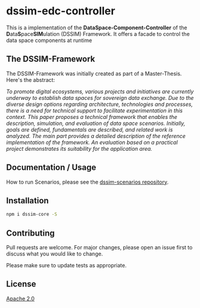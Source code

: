 # dssim-edc-controller

This is a implementation of the **DataSpace-Component-Controller** of the **D**ata**S**pace**SIM**ulation (DSSIM) Framework. It offers a facade to control the data space components at runtime

## The DSSIM-Framework

The DSSIM-Framework was initially created as part of a Master-Thesis. Here's the abstract:

_To promote digital ecosystems, various projects and initiatives are currently underway to establish data spaces for sovereign data exchange. Due to the diverse design options regarding architecture, technologies and processes, there is a need for technical support to facilitate experimentation in this context. This paper proposes a technical framework that enables the description, simulation, and evaluation of data space scenarios. Initially, goals are defined, fundamentals are described, and related work is analyzed. The main part provides a detailed description of the reference implementation of the framework. An evaluation based on a practical project demonstrates its suitability for the application area._

## Documentation / Usage

How to run Scenarios, please see the [dssim-scenarios repository](https://todo.de).

## Installation

```bash
npm i dssim-core -S
```

## Contributing

Pull requests are welcome. For major changes, please open an issue first to discuss what you would like to change.

Please make sure to update tests as appropriate.

## License

[Apache 2.0](https://www.apache.org/licenses/LICENSE-2.0.txt)

